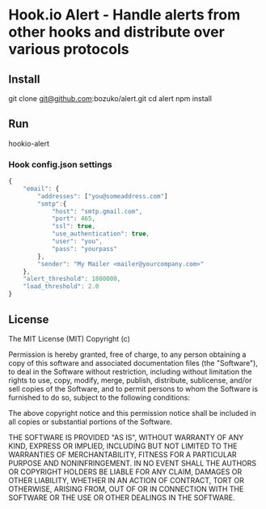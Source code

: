 # Hook.io Alert - Handle alerts from other hooks and distribute over various protocols

## Install
git clone git@github.com:bozuko/alert.git
cd alert
npm install

## Run
hookio-alert

### Hook config.json settings

```js
{
    "email": {
        "addresses": ["you@someaddress.com"]
        "smtp":{
            "host": "smtp.gmail.com",
            "port": 465,
            "ssl": true,
            "use_authentication": true,
            "user": "you",
            "pass": "yourpass"
        },
        "sender": "My Mailer <mailer@yourcompany.com>"
    },
    "alert_threshold": 1800000,
    "load_threshold": 2.0
}
```
## License
The MIT License (MIT)
Copyright (c) <year> <copyright holders>

Permission is hereby granted, free of charge, to any person obtaining a copy of this software and associated documentation files (the "Software"), to deal in the Software without restriction, including without limitation the rights to use, copy, modify, merge, publish, distribute, sublicense, and/or sell copies of the Software, and to permit persons to whom the Software is furnished to do so, subject to the following conditions:

The above copyright notice and this permission notice shall be included in all copies or substantial portions of the Software.

THE SOFTWARE IS PROVIDED "AS IS", WITHOUT WARRANTY OF ANY KIND, EXPRESS OR IMPLIED, INCLUDING BUT NOT LIMITED TO THE WARRANTIES OF MERCHANTABILITY, FITNESS FOR A PARTICULAR PURPOSE AND NONINFRINGEMENT. IN NO EVENT SHALL THE AUTHORS OR COPYRIGHT HOLDERS BE LIABLE FOR ANY CLAIM, DAMAGES OR OTHER LIABILITY, WHETHER IN AN ACTION OF CONTRACT, TORT OR OTHERWISE, ARISING FROM, OUT OF OR IN CONNECTION WITH THE SOFTWARE OR THE USE OR OTHER DEALINGS IN THE SOFTWARE.